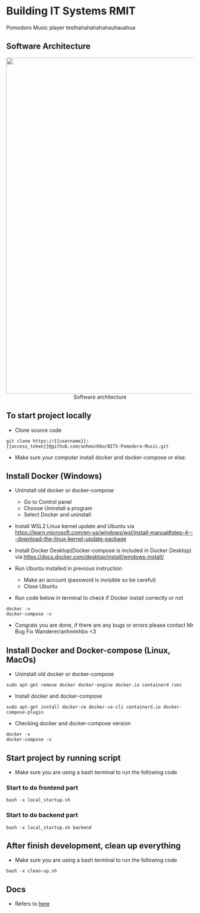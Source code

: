 # Building IT Systems RMIT
Pomodoro Music player testhahahahahahauhauahua

## Software Architecture
<p align="center">
    <img src="https://github.com/anhminhbo/BITS-Pomodoro-Music/blob/minh-dev/readme-2.png" width=900 height=900>
    Software architecture
</p>


## To start project locally
- Clone source code
```
git clone https://{{username}}:{{access_token}}@github.com/anhminhbo/BITS-Pomodoro-Music.git
```

- Make sure your computer install docker and docker-compose or else:
## Install Docker (Windows)
- Uninstall old docker or docker-compose 
    - Go to Control panel
    - Choose Uninstall a program
    - Select Docker and uninstall
 
- Install WSL2 Linux kernel update and Ubuntu via https://learn.microsoft.com/en-us/windows/wsl/install-manual#step-4---download-the-linux-kernel-update-package
 
-  Install Docker Desktop(Docker-compose is included in Docker Desktop) via https://docs.docker.com/desktop/install/windows-install/
 
- Run Ubuntu installed in previous instruction
    - Make an account (password is invisible so be careful)
    - Close Ubuntu
 
- Run code below in terminal to check if Docker install correctly or not
```
docker -v
docker-compose -v
```
 
- Congrats you are done, if there are any bugs or errors please contact Mr Bug Fix Wanderer/anhminhbo <3

## Install Docker and Docker-compose (Linux, MacOs)
- Uninstall old docker or docker-compose
```
sudo apt-get remove docker docker-engine docker.io containerd runc
```
- Install docker and docker-compose
```
sudo apt-get install docker-ce docker-ce-cli containerd.io docker-compose-plugin
```
- Checking docker and docker-compose version
```
docker -v
docker-compose -v
```

## Start project by running script
- Make sure you are using a bash terminal to run the following code

### Start to do frontend part
```
bash -x local_startup.sh
```

### Start to do backend part
```
bash -x local_startup.sh backend
```

## After finish development, clean up everything
- Make sure you are using a bash terminal to run the following code
```
bash -x clean-up.sh
```

## Docs
- Refers to [here](https://viblo.asia/p/deploy-ung-dung-docker-nodejs-mongo-redis-1VgZvMzYKAw?fbclid=IwAR29RauowCOzyP9PddKFq4TeQb9eFpPa1D2VjWbg0G6MhjAihEwCN78U_H0)